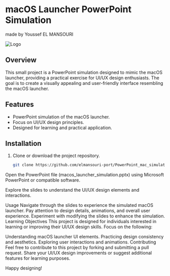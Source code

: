 # macOS Launcher PowerPoint Simulation

made by Youssef EL MANSOURI

![Logo](https://cdn.mos.cms.futurecdn.net/Ta6puMb9jUvdbFRhiVJcmV-650-80.jpg.webp)
## Overview

This small project is a PowerPoint simulation designed to mimic the macOS launcher, providing a practical exercise for UI/UX design enthusiasts. The goal is to create a visually appealing and user-friendly interface resembling the macOS launcher.

## Features

- PowerPoint simulation of the macOS launcher.
- Focus on UI/UX design principles.
- Designed for learning and practical application.

## Installation

1. Clone or download the project repository.
   ```bash
   git clone https://github.com/elmansouri-port/PowerPoint_mac_simulator.git
Open the PowerPoint file (macos_launcher_simulation.pptx) using Microsoft PowerPoint or compatible software.

Explore the slides to understand the UI/UX design elements and interactions.

Usage
Navigate through the slides to experience the simulated macOS launcher.
Pay attention to design details, animations, and overall user experience.
Experiment with modifying the slides to enhance the simulation.
Learning Objectives
This project is designed for individuals interested in learning or improving their UI/UX design skills. Focus on the following:

Understanding macOS launcher UI elements.
Practicing design consistency and aesthetics.
Exploring user interactions and animations.
Contributing
Feel free to contribute to this project by forking and submitting a pull request. Share your UI/UX design improvements or suggest additional features for learning purposes.

Happy designing!
